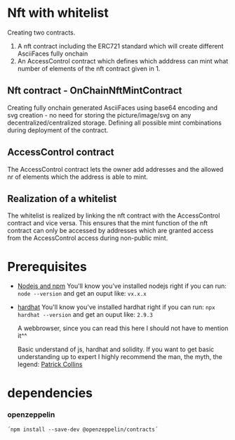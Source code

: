 # Nft with whitelist

Creating two contracts.

1. A nft contract including the ERC721 standard which will create different AsciiFaces fully onchain
2. An AccessControl contract which defines which adddress can mint what number of elements of the nft contract given in 1.


## Nft contract - OnChainNftMintContract

Creating fully onchain generated AsciiFaces using base64 encoding and svg creation - no need for storing the picture/image/svg on any decentralized/centralized storage.
Defining all possible mint combinations during deployment of the contract.

## AccessControl contract

The AccessControl contract lets the owner add addresses and the allowed nr of elements which the address is able to mint.


## Realization of a whitelist

The whitelist is realized by linking the nft contract with the AccessControl contract and vice versa. This ensures that the mint function of the nft contract can only be accessed by addresses which are granted access
from the AccessControl access during non-public mint.


# Prerequisites
<ul  dir="auto">
<li><a  href="https://nodejs.org/en/download/"  rel="nofollow">Nodejs and npm</a>
You'll know you've installed nodejs right if you can run:
<code>node --version</code> and get an ouput like: <code>vx.x.x</code>
</ul>
<ul  dir="auto">
<li><a  href="https://hardhat.org/getting-started/"  rel="nofollow">hardhat</a>
You'll know you've installed hardhat right if you can run:
<code>npx hardhat --version</code> and get an ouput like: <code>2.9.3</code>
</ul>
<ul  dir="auto">
A webbrowser, since you can read this here I should not have to  mention it^^
</ul>
<ul  dir="auto">
Basic understand of js, hardhat and solidity. If you want to get basic understanding up to expert I highly recommend
the man, the myth, the legend: <a href="https://www.youtube.com/watch?v=M576WGiDBdQ&t=10s">Patrick Collins</a>
</ul>


# dependencies
### openzeppelin
    ´npm install --save-dev @openzeppelin/contracts´
    

